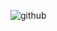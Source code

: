 ![github](https://user-images.githubusercontent.com/83856972/174027817-115dba75-d4f7-4852-99ac-a32dc550e2ee.png)

<!-- - 👋 Hi, I’m @aylafiryal -->
<!-- - 👀 I’m interested in ... -->
<!-- - 🌱 I’m currently learning ... -->
<!-- - 💞️ I’m looking to collaborate on ... -->
<!-- - 📫 How to reach me ... -->

<!---
aylafiryal/aylafiryal is a ✨ special ✨ repository because its `README.md` (this file) appears on your GitHub profile.
You can click the Preview link to take a look at your changes.
--->
